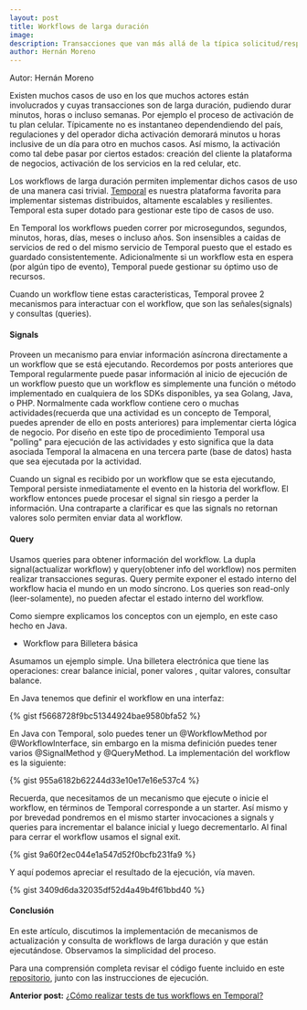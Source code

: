 ```yaml
---
layout: post
title: Workflows de larga duración
image: 
description: Transacciones que van más allá de la típica solicitud/respuesta (request/reply).
author: Hernán Moreno
---
```


Autor: Hernán Moreno

Existen muchos casos de uso en los que muchos actores están involucrados y cuyas transacciones son de larga duración, pudiendo durar minutos, horas o incluso semanas. Por ejemplo el proceso de activación de tu plan celular. Típicamente no es instantaneo dependendiendo del país, regulaciones y del operador dicha activación demorará minutos u horas inclusive de un día para otro en muchos casos. Así mismo, la activación como tal debe pasar por ciertos estados: creación del cliente la plataforma de negocios, activación de los servicios en la red celular, etc.

Los workflows de larga duración permiten implementar dichos casos de uso de una manera casi trivial. [Temporal](https://temporal.io/) es nuestra plataforma favorita para implementar sistemas distribuidos, altamente escalables y resilientes. Temporal esta super dotado para gestionar este tipo de casos de uso. 

En Temporal los workflows pueden correr por microsegundos, segundos, minutos, horas, días, meses o incluso años. Son insensibles a caidas de servicios de red o del mismo servicio de Temporal puesto que el estado es guardado consistentemente. Adicionalmente si un workflow esta en espera (por algún tipo de evento), Temporal puede gestionar su óptimo uso de recursos. 

Cuando un workflow tiene estas caracteristicas, Temporal provee 2 mecanismos para interactuar con el workflow, que son las señales(signals) y consultas (queries).

#### Signals

Proveen un mecanismo para enviar información asíncrona directamente a un workflow que se está ejecutando. Recordemos por posts anteriores que Temporal regularmente puede pasar información al inicio de ejecución de un workflow puesto que un workflow es simplemente una función o método implementado en cualquiera de los SDKs disponibles, ya sea Golang, Java, o PHP. Normalmente cada workflow contiene cero o muchas actividades(recuerda que una actividad es un concepto de Temporal, puedes aprender de ello en posts anteriores) para implementar cierta lógica de negocio. Por diseño en este tipo de procedimiento Temporal usa "polling" para ejecución de las actividades y esto significa que la data asociada Temporal la almacena en una tercera parte (base de datos) hasta que sea ejecutada por la actividad.

Cuando un signal es recibido por un workflow que se esta ejecutando, Temporal persiste inmediatamente el evento en la historia del workflow. El workflow entonces puede procesar el signal sin riesgo a perder la información. Una contraparte a clarificar es que las signals no retornan valores solo permiten enviar data al workflow. 

#### Query

Usamos queries para obtener información del workflow. La dupla signal(actualizar workflow) y query(obtener info del workflow) nos permiten realizar transacciones seguras.
Query permite exponer el estado interno del workflow hacia el mundo en un modo síncrono. Los queries son read-only (leer-solamente), no pueden afectar el estado interno del workflow.


Como siempre explicamos los conceptos con un ejemplo, en este caso hecho en Java. 

* Workflow para Billetera básica

Asumamos un ejemplo simple. Una billetera electrónica que tiene las operaciones: crear balance inicial, poner valores , quitar valores, consultar balance.

En Java tenemos que definir el workflow en una interfaz:

{% gist f5668728f9bc51344924bae9580bfa52 %}

En Java con Temporal, solo puedes tener un @WorkflowMethod por @WorkflowInterface, sin embargo en la misma definición puedes tener varios @SignalMethod y @QueryMethod.
La implementación del workflow es la siguiente:

{% gist 955a6182b62244d33e10e17e16e537c4 %}

Recuerda, que necesitamos de un mecanismo que ejecute o inicie el workflow, en términos de Temporal corresponde a un starter. Así mismo y por brevedad pondremos en el mismo starter invocaciones a signals y queries para incrementar el balance inicial y luego decrementarlo. Al final para cerrar el workflow usamos el signal exit.

{% gist 9a60f2ec044e1a547d52f0bcfb231fa9 %}

Y aquí podemos apreciar el resultado de la ejecución, vía maven.

{% gist 3409d6da32035df52d4a49b4f61bbd40 %}

#### Conclusión

En este artículo, discutimos la implementación de mecanismos de actualización y consulta de workflows de larga duración y que están ejecutándose. Observamos la simplicidad del proceso.  

Para una comprensión completa revisar el código fuente incluido en este [repositorio](https://github.com/sistecma/temporalio/tree/main/app/java), junto con las instrucciones de ejecución.       

**Anterior post:** [¿Cómo realizar tests de tus workflows en Temporal?](https://sistecma.github.io/2021/03/23/como-realizar-tests-de-workflows-en-temporal.html)
